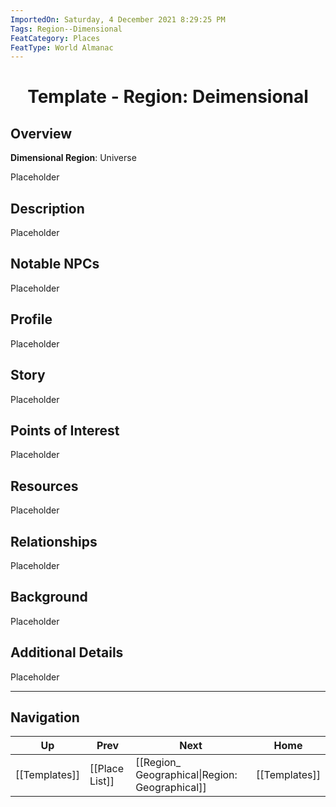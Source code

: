 ```yaml
---
ImportedOn: Saturday, 4 December 2021 8:29:25 PM
Tags: Region--Dimensional
FeatCategory: Places
FeatType: World Almanac
---
```

# <center>Template - Region: Deimensional</center>

## Overview

**Dimensional Region**: Universe

Placeholder​

## Description

Placeholder​

## Notable NPCs

Placeholder​

## Profile

Placeholder​

## Story

Placeholder​

## Points of Interest

Placeholder​

## Resources

Placeholder​

## Relationships

Placeholder​

## Background

Placeholder​

## Additional Details

Placeholder​


---
## Navigation
| Up | Prev | Next | Home |
|----|------|------|------|
| [[Templates]] | [[Place List]] | [[Region_ Geographical\|Region: Geographical]] | [[Templates]] |
